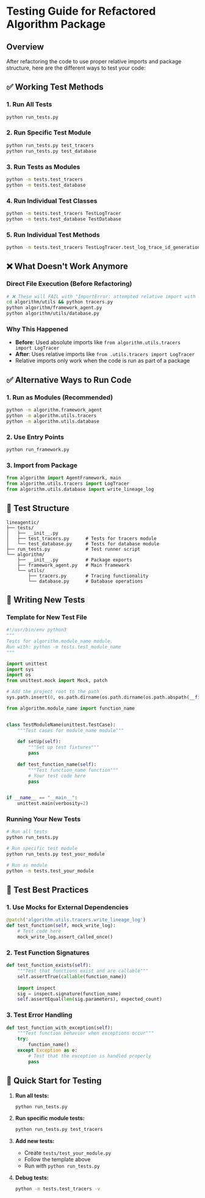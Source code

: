 # Testing Guide for Refactored Algorithm Package

## Overview

After refactoring the code to use proper relative imports and package structure, here are the different ways to test your code:

## ✅ **Working Test Methods**

### 1. **Run All Tests**
```bash
python run_tests.py
```

### 2. **Run Specific Test Module**
```bash
python run_tests.py test_tracers
python run_tests.py test_database
```

### 3. **Run Tests as Modules**
```bash
python -m tests.test_tracers
python -m tests.test_database
```

### 4. **Run Individual Test Classes**
```bash
python -m tests.test_tracers TestLogTracer
python -m tests.test_database TestDatabase
```

### 5. **Run Individual Test Methods**
```bash
python -m tests.test_tracers TestLogTracer.test_log_trace_id_generation
```

## ❌ **What Doesn't Work Anymore**

### Direct File Execution (Before Refactoring)
```bash
# ❌ These will FAIL with "ImportError: attempted relative import with no known parent package"
cd algorithm/utils && python tracers.py
python algorithm/framework_agent.py
python algorithm/utils/database.py
```

### Why This Happened
- **Before**: Used absolute imports like `from algorithm.utils.tracers import LogTracer`
- **After**: Uses relative imports like `from .utils.tracers import LogTracer`
- Relative imports only work when the code is run as part of a package

## ✅ **Alternative Ways to Run Code**

### 1. **Run as Modules (Recommended)**
```bash
python -m algorithm.framework_agent
python -m algorithm.utils.tracers
python -m algorithm.utils.database
```

### 2. **Use Entry Points**
```bash
python run_framework.py
```

### 3. **Import from Package**
```python
from algorithm import AgentFramework, main
from algorithm.utils.tracers import LogTracer
from algorithm.utils.database import write_lineage_log
```

## 📁 **Test Structure**

```
lineagentic/
├── tests/
│   ├── __init__.py
│   ├── test_tracers.py      # Tests for tracers module
│   └── test_database.py     # Tests for database module
├── run_tests.py             # Test runner script
└── algorithm/
    ├── __init__.py          # Package exports
    ├── framework_agent.py   # Main framework
    └── utils/
        ├── tracers.py       # Tracing functionality
        └── database.py      # Database operations
```

## 🧪 **Writing New Tests**

### Template for New Test File
```python
#!/usr/bin/env python3
"""
Tests for algorithm.module_name module.
Run with: python -m tests.test_module_name
"""

import unittest
import sys
import os
from unittest.mock import Mock, patch

# Add the project root to the path
sys.path.insert(0, os.path.dirname(os.path.dirname(os.path.abspath(__file__))))

from algorithm.module_name import function_name


class TestModuleName(unittest.TestCase):
    """Test cases for module_name module"""
    
    def setUp(self):
        """Set up test fixtures"""
        pass
    
    def test_function_name(self):
        """Test function_name function"""
        # Your test code here
        pass


if __name__ == "__main__":
    unittest.main(verbosity=2)
```

### Running Your New Tests
```bash
# Run all tests
python run_tests.py

# Run specific test module
python run_tests.py test_your_module

# Run as module
python -m tests.test_your_module
```

## 🔧 **Test Best Practices**

### 1. **Use Mocks for External Dependencies**
```python
@patch('algorithm.utils.tracers.write_lineage_log')
def test_function(self, mock_write_log):
    # Test code here
    mock_write_log.assert_called_once()
```

### 2. **Test Function Signatures**
```python
def test_function_exists(self):
    """Test that functions exist and are callable"""
    self.assertTrue(callable(function_name))
    
    import inspect
    sig = inspect.signature(function_name)
    self.assertEqual(len(sig.parameters), expected_count)
```

### 3. **Test Error Handling**
```python
def test_function_with_exception(self):
    """Test function behavior when exceptions occur"""
    try:
        function_name()
    except Exception as e:
        # Test that the exception is handled properly
        pass
```

## 🚀 **Quick Start for Testing**

1. **Run all tests:**
   ```bash
   python run_tests.py
   ```

2. **Run specific module tests:**
   ```bash
   python run_tests.py test_tracers
   ```

3. **Add new tests:**
   - Create `tests/test_your_module.py`
   - Follow the template above
   - Run with `python run_tests.py`

4. **Debug tests:**
   ```bash
   python -m tests.test_tracers -v
   ```

